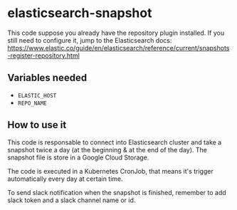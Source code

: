 # elasticsearch-snapshot

This code suppose you already have the repository plugin installed. If you still need to configure it, jump to the Elasticsearch docs: https://www.elastic.co/guide/en/elasticsearch/reference/current/snapshots-register-repository.html

## Variables needed

- `ELASTIC_HOST`
- `REPO_NAME`

## How to use it

This code is responsable to connect into Elasticsearch cluster and take a snapshot twice a day (at the beginning & at the end of the day). The snapshot file is store in a Google Cloud Storage.

The code is executed in a Kubernetes CronJob, that means it's trigger automatically every day at certain time.

To send slack notification when the snapshot is finished, remember to add slack token and a slack channel name or id.
